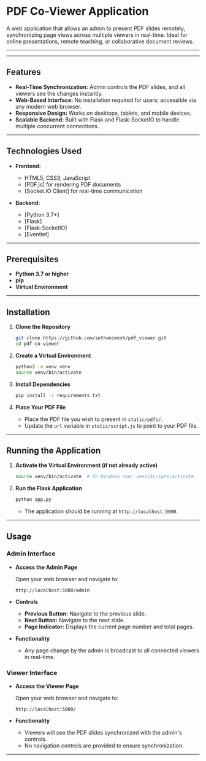 
# PDF Co-Viewer Application

A web application that allows an admin to present PDF slides remotely, synchronizing page views across multiple viewers in real-time. Ideal for online presentations, remote teaching, or collaborative document reviews.

---

---

## Features

- **Real-Time Synchronization:** Admin controls the PDF slides, and all viewers see the changes instantly.
- **Web-Based Interface:** No installation required for users; accessible via any modern web browser.
- **Responsive Design:** Works on desktops, tablets, and mobile devices.
- **Scalable Backend:** Built with Flask and Flask-SocketIO to handle multiple concurrent connections.

---

## Technologies Used

- **Frontend:**
  - HTML5, CSS3, JavaScript
  - [PDF.js] for rendering PDF documents
  - [Socket.IO Client] for real-time communication

- **Backend:**
  - [Python 3.7+]
  - [Flask] 
  - [Flask-SocketIO]
  - [Eventlet]
---

## Prerequisites

- **Python 3.7 or higher**
- **pip**
- **Virtual Environment** 

---

## Installation

1. **Clone the Repository**

   ```bash
   git clone https://github.com/sethanimesh/pdf_viewer.git
   cd pdf-co-viewer
   ```

2. **Create a Virtual Environment**

   ```bash
   python3 -m venv venv
   source venv/bin/activate
   ```

3. **Install Dependencies**

   ```bash
   pip install -r requirements.txt
   ```


4. **Place Your PDF File**

   - Place the PDF file you wish to present in `static/pdfs/`.
   - Update the `url` variable in `static/script.js` to point to your PDF file.

---

## Running the Application

1. **Activate the Virtual Environment (if not already active)**

   ```bash
   source venv/bin/activate  # On Windows use: venv\Scripts\activate
   ```

2. **Run the Flask Application**

   ```bash
   python app.py
   ```

   - The application should be running at `http://localhost:5000`.

---

## Usage

### Admin Interface

- **Access the Admin Page**

  Open your web browser and navigate to:

  ```
  http://localhost:5000/admin
  ```

- **Controls**

  - **Previous Button:** Navigate to the previous slide.
  - **Next Button:** Navigate to the next slide.
  - **Page Indicator:** Displays the current page number and total pages.

- **Functionality**

  - Any page change by the admin is broadcast to all connected viewers in real-time.

### Viewer Interface

- **Access the Viewer Page**

  Open your web browser and navigate to:

  ```
  http://localhost:5000/
  ```

- **Functionality**

  - Viewers will see the PDF slides synchronized with the admin's controls.
  - No navigation controls are provided to ensure synchronization.

---
